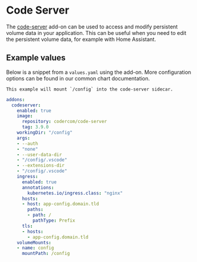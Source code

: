 # Code Server

The [code-server](https://github.com/cdr/code-server) add-on can be used to
access and modify persistent volume data in your application. This can be
useful when you need to edit the persistent volume data, for example with
Home Assistant.

## Example values

Below is a snippet from a `values.yaml` using the add-on. More configuration
options can be found in our common chart documentation.

```admonish note
This example will mount `/config` into the code-server sidecar.
```

```yaml
addons:
  codeserver:
    enabled: true
    image:
      repository: codercom/code-server
      tag: 3.9.0
    workingDir: "/config"
    args:
    - --auth
    - "none"
    - --user-data-dir
    - "/config/.vscode"
    - --extensions-dir
    - "/config/.vscode"
    ingress:
      enabled: true
      annotations:
        kubernetes.io/ingress.class: "nginx"
      hosts:
      - host: app-config.domain.tld
        paths:
        - path: /
          pathType: Prefix
      tls:
      - hosts:
        - app-config.domain.tld
    volumeMounts:
    - name: config
      mountPath: /config
```
